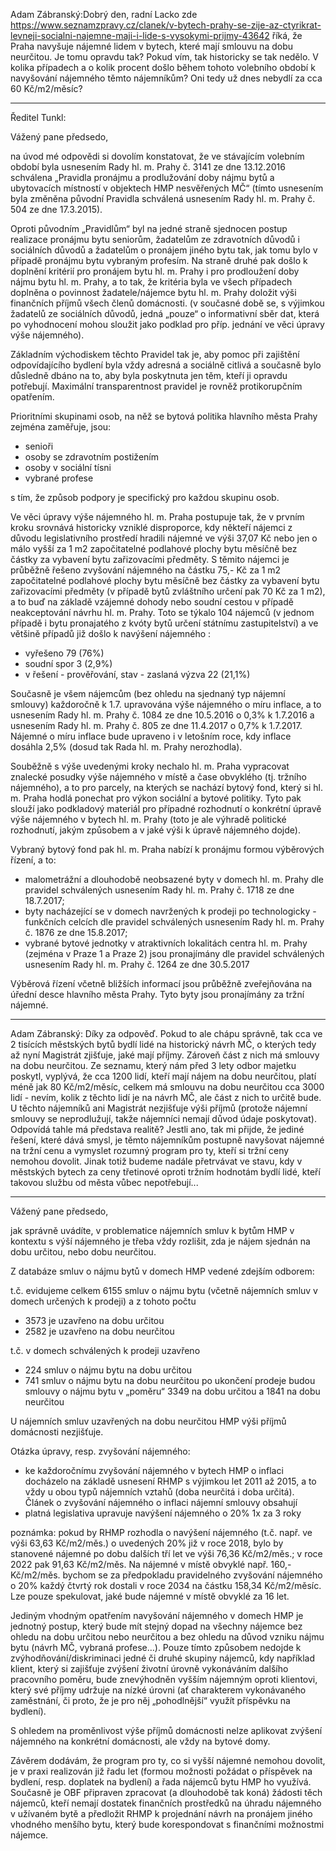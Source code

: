 Adam Zábranský:Dobrý den, radní Lacko zde https://www.seznamzpravy.cz/clanek/v-bytech-prahy-se-zije-az-ctyrikrat-levneji-socialni-najemne-maji-i-lide-s-vysokymi-prijmy-43642 říká, že Praha navyšuje nájemné lidem v bytech, které mají smlouvu na dobu neurčitou. Je tomu opravdu tak? Pokud vím, tak historicky se tak nedělo. V kolika případech a o kolik procent došlo během tohoto volebního období k navyšování nájemného těmto nájemníkům? Oni tedy už dnes nebydlí za cca 60 Kč/m2/měsíc?

---------------------

Ředitel Tunkl: 

Vážený pane předsedo,

na úvod mé odpovědi si dovolím konstatovat, že ve stávajícím volebním období byla usnesením Rady hl. m. Prahy č. 3141 ze dne 13.12.2016 schválena „Pravidla pronájmu a prodlužování doby nájmu bytů a ubytovacích místností v objektech HMP nesvěřených MČ“ (tímto usnesením byla změněna původní Pravidla schválená usnesením Rady hl. m. Prahy č. 504 ze dne 17.3.2015).

Oproti původním „Pravidlům“ byl na jedné straně sjednocen postup realizace pronájmu bytu seniorům, žadatelům ze zdravotních důvodů i sociálních důvodů a žadatelům o pronájem jiného bytu tak, jak tomu bylo v případě pronájmu bytu vybraným profesím. Na straně druhé pak došlo k doplnění kritérií pro pronájem bytu hl. m. Prahy i pro prodloužení doby nájmu bytu hl. m. Prahy, a to tak, že kritéria byla ve všech případech doplněna o povinnost žadatele/nájemce bytu hl. m. Prahy doložit výši finančních příjmů všech členů domácnosti. (v současné době se, s výjimkou žadatelů ze sociálních důvodů, jedná „pouze“ o informativní sběr dat, která po vyhodnocení mohou sloužit jako podklad pro příp. jednání ve věci úpravy výše nájemného).

Základním východiskem těchto Pravidel tak je, aby pomoc při zajištění odpovídajícího bydlení byla vždy adresná a sociálně citlivá a současně bylo důsledně dbáno na to, aby byla poskytnuta jen těm, kteří ji opravdu potřebují. Maximální transparentnost pravidel je rovněž protikorupčním opatřením.

Prioritními skupinami osob, na něž se bytová politika hlavního města Prahy zejména zaměřuje, jsou:

- senioři
- osoby se zdravotním postižením
- osoby v sociální tísni
- vybrané profese

s tím, že způsob podpory je specifický pro každou skupinu osob.

Ve věci úpravy výše nájemného hl. m. Praha postupuje tak, že v prvním kroku srovnává historicky vzniklé disproporce, kdy někteří nájemci z důvodu legislativního prostředí hradili nájemné ve výši 37,07 Kč nebo jen o málo vyšší za 1 m2 započitatelné podlahové plochy bytu měsíčně bez částky za vybavení bytu zařizovacími předměty. S těmito nájemci je průběžně řešeno zvyšování nájemného na částku 75,- Kč za 1 m2 započitatelné podlahové plochy bytu měsíčně bez částky za vybavení bytu zařizovacími předměty (v případě bytů zvláštního určení pak 70 Kč za 1 m2), a to buď na základě vzájemné dohody nebo soudní cestou v případě neakceptování návrhu hl. m. Prahy. Toto se týkalo 104 nájemců (v jednom případě i bytu pronajatého z kvóty bytů určení státnímu zastupitelství) a ve většině případů již došlo k navýšení nájemného :

- vyřešeno 79  (76%)
- soudní spor 3 (2,9%)
- v řešení - prověřování,  stav - zaslaná výzva 22 (21,1%)

Současně je všem nájemcům (bez ohledu na sjednaný typ nájemní smlouvy) každoročně k 1.7. upravována výše nájemného o míru inflace, a to usnesením Rady hl. m. Prahy č. 1084 ze dne 10.5.2016 o 0,3% k 1.7.2016 a usnesením Rady hl. m. Prahy č. 805 ze dne 11.4.2017 o 0,7% k 1.7.2017. Nájemné o míru inflace bude upraveno i v letošním roce, kdy inflace dosáhla 2,5% (dosud tak Rada hl. m. Prahy nerozhodla).

Souběžně s výše uvedenými kroky nechalo hl. m. Praha vypracovat znalecké posudky výše nájemného v místě a čase obvyklého (tj. tržního nájemného), a to pro parcely, na kterých se nachází bytový fond, který si hl. m. Praha hodlá ponechat pro výkon sociální a bytové politiky. Tyto pak slouží jako podkladový materiál pro případné rozhodnutí o konkrétní úpravě výše nájemného v bytech hl. m. Prahy (toto je ale výhradě politické rozhodnutí, jakým způsobem a v jaké výši k úpravě nájemného dojde).

Vybraný bytový fond pak hl. m. Praha nabízí k pronájmu formou výběrových řízení, a to:

- malometrážní a dlouhodobě neobsazené byty v domech hl. m. Prahy dle pravidel schválených usnesením Rady hl. m. Prahy č. 1718 ze dne 18.7.2017;
- byty nacházející se v domech navržených  k prodeji po technologicky - funkčních celcích dle pravidel schválených usnesením Rady hl. m. Prahy č. 1876 ze dne 15.8.2017;
- vybrané bytové jednotky v atraktivních lokalitách centra hl. m. Prahy (zejména v Praze 1 a Praze 2) jsou pronajímány dle pravidel schválených usnesením Rady hl. m. Prahy č. 1264 ze dne 30.5.2017

Výběrová řízení včetně bližších informací jsou průběžně zveřejňována na úřední desce hlavního města Prahy. Tyto byty jsou pronajímány za tržní nájemné.


---------------------------------
Adam Zábranský: Díky za odpověď. Pokud to ale chápu správně, tak cca ve 2 tisících městských bytů bydlí lidé na historický návrh MČ, o kterých tedy až nyní Magistrát zjišťuje, jaké mají příjmy. Zároveň část z nich má smlouvy na dobu neurčitou. Ze seznamu, který nám před 3 lety odbor majetku poskytl, vyplývá, že cca 1200 lidí, kteří mají nájem na dobu neurčitou, platí méně jak 80 Kč/m2/měsíc, celkem má smlouvu na dobu neurčitou cca 3000 lidí - nevím, kolik z těchto lidí je na návrh MČ, ale část z nich to určitě bude. U těchto nájemníků ani Magistrát nezjišťuje výši příjmů (protože nájemní smlouvy se neprodlužují, takže nájemníci nemají důvod údaje poskytovat). Odpovídá tahle má představa realitě? Jestli ano, tak mi přijde, že jediné řešení, které dává smysl, je těmto nájemníkům postupně navyšovat nájemné na tržní cenu a vymyslet rozumný program pro ty, kteří si tržní ceny nemohou dovolit. Jinak totiž budeme nadále přetrvávat ve stavu, kdy v městských bytech za ceny třetinové oproti tržním hodnotám bydlí lidé, kteří takovou službu od města vůbec nepotřebují...


----------------------------------
Vážený pane předsedo,

jak správně uvádíte, v problematice nájemních smluv k bytům HMP v kontextu s výší nájemného je třeba vždy rozlišit, zda je nájem sjednán na dobu určitou, nebo dobu neurčitou.

Z databáze smluv o nájmu bytů v domech HMP vedené zdejším odborem:

t.č. evidujeme celkem 6155 smluv o nájmu bytu (včetně nájemních smluv v domech určených k prodeji) a z tohoto počtu         
- 3573 je uzavřeno na dobu určitou
- 2582 je uzavřeno na dobu neurčitou

t.č. v domech schválených k prodeji uzavřeno 
- 224 smluv o nájmu bytu na dobu určitou
- 741 smluv o nájmu bytu na dobu neurčitou
po ukončení prodeje budou smlouvy o nájmu bytu v „poměru“  3349 na dobu určitou a 1841 na dobu neurčitou

U nájemních smluv uzavřených na dobu neurčitou HMP výši příjmů domácnosti nezjišťuje.

Otázka úpravy, resp. zvyšování nájemného:
- ke každoročnímu zvyšování nájemného v bytech HMP o inflaci docházelo na základě usnesení RHMP s výjimkou let 2011 až 2015, a to vždy u obou typů nájemních vztahů (doba neurčitá i doba určitá). Článek o zvyšování nájemného o inflaci nájemní smlouvy obsahují
- platná legislativa upravuje navýšení nájemného o 20% 1x za 3 roky

poznámka: pokud by RHMP rozhodla o navýšení nájemného (t.č. např. ve výši 63,63 Kč/m2/měs.) o uvedených 20% již v roce 2018, bylo by stanovené nájemné po dobu dalších tří let ve výši 76,36 Kč/m2/měs.; v roce 2022 pak 91,63 Kč/m2/měs. Na nájemné v místě obvyklé např. 160,-Kč/m2/měs. bychom se za předpokladu pravidelného zvyšování nájemného o 20% každý čtvrtý rok dostali v roce 2034 na částku 158,34 Kč/m2/měsíc. Lze pouze spekulovat, jaké bude nájemné v místě obvyklé za 16 let.

Jediným vhodným opatřením navyšování nájemného v domech HMP je jednotný postup, který bude mít stejný dopad na všechny nájemce bez ohledu na dobu určitou nebo neurčitou a bez ohledu na důvod vzniku nájmu bytu (návrh MČ, vybraná profese…).  Pouze tímto způsobem nedojde k zvýhodňování/diskriminaci jedné či druhé skupiny nájemců, kdy například klient, který si zajišťuje zvýšení životní úrovně vykonáváním dalšího pracovního poměru, bude znevýhodněn vyšším nájemným oproti klientovi, který své příjmy udržuje na nízké úrovni (ať charakterem vykonávaného zaměstnání, či proto, že je pro něj „pohodlnější“ využít příspěvku na bydlení).

S ohledem na proměnlivost výše příjmů domácnosti nelze aplikovat zvýšení nájemného na konkrétní domácnosti, ale vždy na bytové domy.

Závěrem dodávám, že program pro ty, co si vyšší nájemné nemohou dovolit, je v praxi realizován již řadu let (formou možnosti požádat o příspěvek na bydlení, resp. doplatek na bydlení) a řada nájemců bytu HMP ho využívá. Současně je OBF připraven zpracovat (a dlouhodobě tak koná) žádosti těch nájemců, kteří nemají dostatek finančních prostředků na úhradu nájemného v užívaném bytě a předložit RHMP k projednání návrh na pronájem jiného vhodného menšího bytu, který bude korespondovat s finančními možnostmi nájemce.

